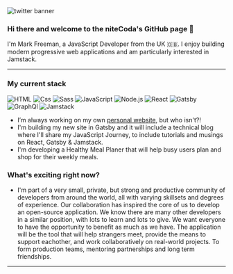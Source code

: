 <img src="https://twitter.com/nitecoda1/header_photo/1500x500" alt="twitter banner" />

### Hi there and welcome to the niteCoda's GitHub page 👋

I'm Mark Freeman, a JavaScript Developer from the UK 🇬🇧. I enjoy building modern progressive web applications and am particularly interested in Jamstack.

---

### My current stack

<img alt="HTML" src="https://img.shields.io/badge/HTML-E34F26?logo=html5&logoColor=white&style=for-the-badge" />  <img alt="Css" src="https://img.shields.io/badge/CSS-1572B6?logo=css3&logoColor=white&style=for-the-badge" />  <img alt="Sass" src="https://img.shields.io/badge/Sass-CC6699?logo=sass&logoColor=white&style=for-the-badge" />  <img alt="JavaScript" src="https://img.shields.io/badge/JavaScript-F7DF1E?logo=javascript&logoColor=black&style=for-the-badge" />  <img alt="Node.js" src="https://img.shields.io/badge/Node.js-339933?logo=node.js&logoColor=white&style=for-the-badge" />  <img alt="React" src="https://img.shields.io/badge/React-61DAFB?logo=react&logoColor=black&style=for-the-badge" />  <img alt="Gatsby" src="https://img.shields.io/badge/Gatsby-663399?logo=gatsby&logoColor=white&style=for-the-badge" />  <img alt="GraphQl" src="https://img.shields.io/badge/GraphQL-E10098?logo=graphql&logoColor=white&style=for-the-badge" />  <img alt="Jamstack" src="https://img.shields.io/badge/Jamstack-F0047F?logo=Jamstack&logoColor=white&style=for-the-badge" />

- I’m always working on my own <a href="https://markfreeman.tech/">personal website</a>, but who isn't?! 
- I'm building my new site in Gatsby and it will include a technical blog where I'll share my JavaScript Journey, to include tutorials and musings on React, Gatsby & Jamstack.
- I'm developing a Healthy Meal Planer that will help busy users plan and shop for their weekly meals.

### What's exciting right now? 
- I'm part of a very small, private, but strong and productive community of developers from around the world, all with varying skillsets and degrees of experience. Our collaboration has inspired the core of us to develop an open-source application. We know there are many other developers in a similar position, with lots to learn and lots to give. We want everyone to have the opportunity to benefit as much as we have. The application will be the tool that will help strangers meet, provide the means to support eachother, and work collaboratively on real-world projects. To form production teams, mentoring partnerships and long term friendships.

---
